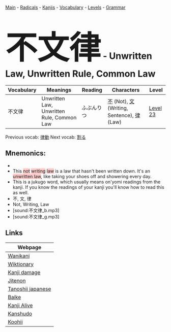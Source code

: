 <style> bigfont {font-size: 100px}</style>
[Main](../README.md) -
[Radicals](../radicals.md) -
[Kanjis](../kanjis.md) -
[Vocabulary](../vocabulary.md) -
[Levels](../levels.md) -
[Grammar](../grammar.md)
# <bigfont> 不文律</bigfont> - Unwritten Law, Unwritten Rule, Common Law 

| Vocabulary | Meanings | Reading | Characters | Level |
| --- | --- | --- | --- | --- |
| 不文律 | Unwritten Law, Unwritten Rule, Common Law | ふぶんりつ |  [不](../kanjis/不.md) (Not), [文](../kanjis/文.md) (Writing, Sentence), [律](../kanjis/律.md) (Law) | [Level 23](../levels/wk_level23.md) |

Previous vocab: [律動](律動.md) Next vocab: [割る](割る.md) 

## Mnemonics:

* 
* This <span style="background-color:#ffcccb"> not</span> <span style="background-color:#ffcccb"> writing</span> <span style="background-color:#ffcccb"> law</span> is a law that hasn't been written down. It's an <span style="background-color:#ffcccb"> unwritten law</span>, like taking your shoes off and showering every day.
* This is a jukugo word, which usually means on'yomi readings from the kanji. If you know the readings of your kanji you'll know how to read this as well.
* 不, 文, 律
* Not, Writing, Law
* [sound:不文律_b.mp3]
* [sound:不文律_g.mp3]


## Links 

| Webpage |
| --- |
| [Wanikani          ](https://www.wanikani.com/kanji/不文律) |
| [Wiktionary        ](https://en.wiktionary.org/wiki/不文律) |
| [Kanji damage      ](http://www.kanjidamage.com/kanji/search?utf8=✓&q=不文律) |
| [Jitenon           ](https://jitenon.com/kanji/不文律) |
| [Tanoshii japanese ](https://www.tanoshiijapanese.com/dictionary/kanji.cfm?k=不文律) |
| [Baike             ](https://baike.baidu.com/item/不文律) |
| [Kanji Alive       ](https://app.kanjialive.com/不文律) |
| [Kanshudo          ](https://www.kanshudo.com/searchmn?q=不文律) |
| [Koohii            ](https://kanji.koohii.com/study/kanji/不文律) |
